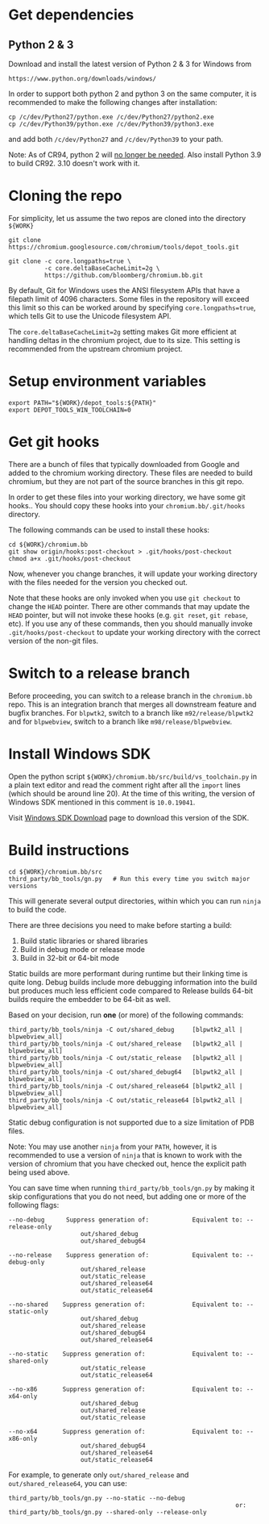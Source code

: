 # Get dependencies

## Python 2 & 3

Download and install the latest version of Python 2 & 3 for Windows from

    https://www.python.org/downloads/windows/

In order to support both python 2 and python 3 on the same computer, it is
recommended to make the following changes after installation:

    cp /c/dev/Python27/python.exe /c/dev/Python27/python2.exe
    cp /c/dev/Python39/python.exe /c/dev/Python39/python3.exe

and add both `/c/dev/Python27` and `/c/dev/Python39` to your path.

Note: As of CR94, python 2 will [no longer be needed](https://bugs.chromium.org/p/chromium/issues/detail?id=1205628). Also install Python 3.9 to build CR92. 3.10 doesn't work with it.

# Cloning the repo

For simplicity, let us assume the two repos are cloned into the directory `${WORK}`

    git clone https://chromium.googlesource.com/chromium/tools/depot_tools.git

    git clone -c core.longpaths=true \
              -c core.deltaBaseCacheLimit=2g \
              https://github.com/bloomberg/chromium.bb.git

By default, Git for Windows uses the ANSI filesystem APIs that have a filepath
limit of 4096 characters.  Some files in the repository will exceed this limit
so this can be worked around by specifying `core.longpaths=true`, which tells
Git to use the Unicode filesystem API.

The `core.deltaBaseCacheLimit=2g` setting makes Git more efficient at handling
deltas in the chromium project, due to its size.  This setting is recommended
from the upstream chromium project.

# Setup environment variables

    export PATH="${WORK}/depot_tools:${PATH}"
    export DEPOT_TOOLS_WIN_TOOLCHAIN=0

# Get git hooks

There are a bunch of files that typically downloaded from Google and added to
the chromium working directory.  These files are needed to build chromium, but
they are not part of the source branches in this git repo.

In order to get these files into your working directory, we have some git hooks..
You should copy these hooks into your `chromium.bb/.git/hooks` directory.

The following commands can be used to install these hooks:

    cd ${WORK}/chromium.bb
    git show origin/hooks:post-checkout > .git/hooks/post-checkout
    chmod a+x .git/hooks/post-checkout

Now, whenever you change branches, it will update your working directory with
the files needed for the version you checked out.

Note that these hooks are only invoked when you use `git checkout` to change
the `HEAD` pointer.  There are other commands that may update the `HEAD`
pointer, but will not invoke these hooks (e.g. `git reset`, `git rebase`, etc).
If you use any of these commands, then you should manually invoke
`.git/hooks/post-checkout` to update your working directory with the correct
version of the non-git files.

# Switch to a release branch

Before proceeding, you can switch to a release branch in the `chromium.bb`
repo. This is an integration branch that merges all downstream feature
and bugfix branches. For `blpwtk2`, switch to a branch like
`m92/release/blpwtk2` and for `blpwebview`, switch to a branch like
`m98/release/blpwebview`.

# Install Windows SDK

Open the python script `${WORK}/chromium.bb/src/build/vs_toolchain.py` in a
plain text editor and read the comment right after all the `import` lines
(which should be around line 20). At the time of this writing, the version
of Windows SDK mentioned in this comment is `10.0.19041`.

Visit [Windows SDK Download](https://developer.microsoft.com/en-us/windows/downloads/sdk-archive/)
page to download this version of the SDK.

# Build instructions


    cd ${WORK}/chromium.bb/src
    third_party/bb_tools/gn.py   # Run this every time you switch major versions

This will generate several output directories, within which you can run `ninja`
to build the code.

There are three decisions you need to make before starting a build:

  1. Build static libraries or shared libraries
  2. Build in debug mode or release mode
  3. Build in 32-bit or 64-bit mode

Static builds are more performant during runtime but their linking time is quite long.
Debug builds include more debugging information into the build but produces much less efficient code compared to Release builds
64-bit builds require the embedder to be 64-bit as well.

Based on your decision, run **one** (or more) of the following commands:

    third_party/bb_tools/ninja -C out/shared_debug     [blpwtk2_all | blpwebview_all]
    third_party/bb_tools/ninja -C out/shared_release   [blpwtk2_all | blpwebview_all]
    third_party/bb_tools/ninja -C out/static_release   [blpwtk2_all | blpwebview_all]
    third_party/bb_tools/ninja -C out/shared_debug64   [blpwtk2_all | blpwebview_all]
    third_party/bb_tools/ninja -C out/shared_release64 [blpwtk2_all | blpwebview_all]
    third_party/bb_tools/ninja -C out/static_release64 [blpwtk2_all | blpwebview_all]

Static debug configuration is not supported due to a size limitation of PDB files.

Note: You may use another `ninja` from your `PATH`, however, it is recommended
to use a version of `ninja` that is known to work with the version of chromium
that you have checked out, hence the explicit path being used above.

You can save time when running `third_party/bb_tools/gn.py` by making it skip
configurations that you do not need, but adding one or more of the following
flags:

    --no-debug      Suppress generation of:            Equivalent to: --release-only
                        out/shared_debug
                        out/shared_debug64

    --no-release    Suppress generation of:            Equivalent to: --debug-only
                        out/shared_release
                        out/static_release
                        out/shared_release64
                        out/static_release64

    --no-shared    Suppress generation of:             Equivalent to: --static-only
                        out/shared_debug
                        out/shared_release
                        out/shared_debug64
                        out/shared_release64

    --no-static    Suppress generation of:             Equivalent to: --shared-only
                        out/static_release
                        out/static_release64

    --no-x86       Suppress generation of:             Equivalent to: --x64-only
                        out/shared_debug
                        out/shared_release
                        out/static_release

    --no-x64       Suppress generation of:             Equivalent to: --x86-only
                        out/shared_debug64
                        out/shared_release64
                        out/static_release64

For example, to generate only `out/shared_release` and `out/shared_release64`,
you can use:

    third_party/bb_tools/gn.py --no-static --no-debug
                                                                   or:
    third_party/bb_tools/gn.py --shared-only --release-only


